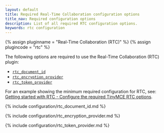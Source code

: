 ```yaml
---
layout: default
title: Required Real-Time Collaboration configuration options
title_nav: Required configuration options
description: List of all required RTC configuration options.
keywords: rtc configuration
---
```


{% assign pluginname = "Real-Time Collaboration (RTC)" %}
{% assign plugincode = "rtc" %}

The following options are required to use the Real-Time Collaboration (RTC) plugin:

* [`rtc_document_id`](#rtc_document_id)
* [`rtc_encryption_provider`](#rtc_encryption_provider)
* [`rtc_token_provider`](#rtc_token_provider)

For an example showing the minimum required configuration for RTC, see: [Getting started with RTC - Configure the required TinyMCE RTC options]({{site.baseurl}}/rtc/getting-started/#5configuretherequiredtinymcertcoptions).

{% include configuration/rtc_document_id.md %}

{% include configuration/rtc_encryption_provider.md %}

{% include configuration/rtc_token_provider.md %}
